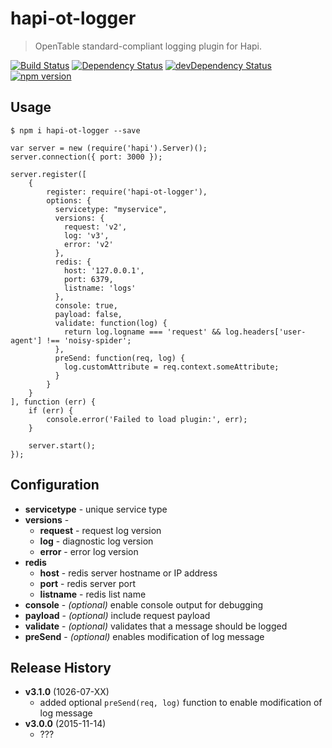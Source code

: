 # hapi-ot-logger
> OpenTable standard-compliant logging plugin for Hapi.

[![Build Status](https://travis-ci.org/opentable/hapi-ot-logger.svg?branch=master)](https://travis-ci.org/opentable/hapi-ot-logger)
[![Dependency Status](https://david-dm.org/opentable/hapi-ot-logger.svg)](https://david-dm.org/opentable/hapi-ot-logger)
[![devDependency Status](https://david-dm.org/opentable/hapi-ot-logger/dev-status.svg)](https://david-dm.org/opentable/hapi-ot-logger#info=devDependencies)
[![npm version](https://badge.fury.io/js/hapi-ot-logger.svg)](https://badge.fury.io/js/hapi-ot-logger)

## Usage
```
$ npm i hapi-ot-logger --save
```

```
var server = new (require('hapi').Server)();
server.connection({ port: 3000 });

server.register([
    {
        register: require('hapi-ot-logger'),
        options: {
          servicetype: "myservice",
          versions: {
            request: 'v2',
            log: 'v3',
            error: 'v2'
          },
          redis: {
            host: '127.0.0.1',
            port: 6379,
            listname: 'logs'
          },
          console: true,
          payload: false,
          validate: function(log) {
            return log.logname === 'request' && log.headers['user-agent'] !== 'noisy-spider';
          },
          preSend: function(req, log) {
            log.customAttribute = req.context.someAttribute;
          }
        }
    }
], function (err) {
    if (err) {
        console.error('Failed to load plugin:', err);
    }

    server.start();
});
```

## Configuration
- **servicetype** - unique service type
- **versions** -  
    - **request** - request log version
    - **log** - diagnostic log version
    - **error** - error log version
- **redis**
    - **host** - redis server hostname or IP address
    - **port** - redis server port
    - **listname** - redis list name
- **console** - *(optional)* enable console output for debugging
- **payload** - *(optional)* include request payload
- **validate** - *(optional)* validates that a message should be logged
- **preSend** - *(optional)* enables modification of log message

## Release History
- **v3.1.0** (1026-07-XX)
    - added optional `preSend(req, log)` function to enable modification of log message
- **v3.0.0** (2015-11-14)
    - ???
